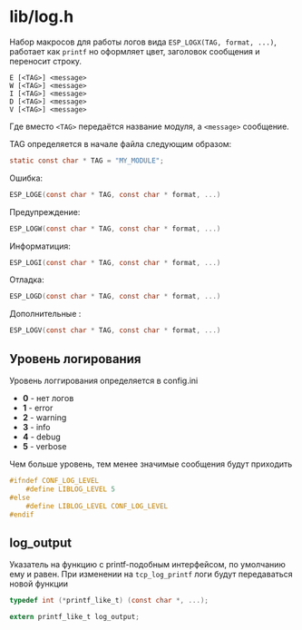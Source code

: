 # lib/log.h

Набор макросов для работы логов вида `ESP_LOGX(TAG, format, ...)`, работает как `printf` но оформляет цвет, заголовок сообщения и переносит строку.

```
E [<TAG>] <message>
W [<TAG>] <message>
I [<TAG>] <message>
D [<TAG>] <message>
V [<TAG>] <message>
```
Где вместо `<TAG>` передаётся название модуля, а `<message>` сообщение.

TAG определяется в начале файла следующим образом:
```C
static const char * TAG = "MY_MODULE";
```

Ошибка:
```C
ESP_LOGE(const char * TAG, const char * format, ...)
```

Предупреждение:
```C
ESP_LOGW(const char * TAG, const char * format, ...)
```

Информатиция:
```C
ESP_LOGI(const char * TAG, const char * format, ...)
```

Отладка:
```C
ESP_LOGD(const char * TAG, const char * format, ...)
```

Дополнительные :
```C
ESP_LOGV(const char * TAG, const char * format, ...)
```

## Уровень логирования 
Уровень логгирования определяется в config.ini
* __0__ - нет логов
* __1__ - error
* __2__ - warning
* __3__ - info
* __4__ - debug
* __5__ - verbose

Чем больше уровень, тем менее значимые сообщения будут приходить
```C
#ifndef CONF_LOG_LEVEL
    #define LIBLOG_LEVEL 5
#else
    #define LIBLOG_LEVEL CONF_LOG_LEVEL
#endif
```

## log_output
Указатель на функцию с printf-подобным интерфейсом, по умолчанию ему и равен.
При изменении на `tcp_log_printf` логи будут передаваться новой функции
```C
typedef int (*printf_like_t) (const char *, ...);

extern printf_like_t log_output; 
```